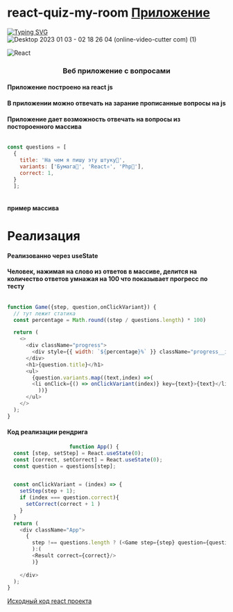 # react-quiz-my-room [Приложение](https://react-quiz-my-room.vercel.app/)
[![Typing SVG](https://readme-typing-svg.herokuapp.com?color=%2336BCF7&lines=react+quiz+webApp)](https://git.io/typing-svg)
![Desktop 2023 01 03 - 02 18 26 04 (online-video-cutter com) (1)](https://user-images.githubusercontent.com/57110073/210284491-9617245b-dadb-4061-98e3-73967f8631b2.gif)

![React](https://img.shields.io/badge/react-%2320232a.svg?style=for-the-badge&logo=react&logoColor=%2361DAFB)





<h3 align="center">Веб приложение с вопросами</h3>
<h4>Приложение построено на react js</h4>
<h4>В приложении можно отвечать на зарание прописанные вопросы на js </h4>
<h4>Приложение дает возможность отвечать на вопросы из постороенного массива</h4>

  
```javaScript

const questions = [
  {
    title: 'На чем я пишу эту штуку🔰',
    variants: ['Бумага📃', 'React⚛️', 'Php🐘'],
    correct: 1,
  }
  ];
  
```

<h4>пример массива</h4>

# Реализация

<h4>Реализованно через useState</h4>
<h4>Человек, нажимая на слово из ответов в масcиве, делится на количество ответов умнажая на 100 что показывает прогресс по тесту  </h4>

```javaScript

function Game({step, question,onClickVariant}) {
  // тут лежит статика 
  const percentage = Math.round((step / questions.length) * 100)

  return (
    <>
      <div className="progress">
        <div style={{ width: `${percentage}%` }} className="progress__inner"></div>
      </div>
      <h1>{question.title}</h1>
      <ul>
        {question.variants.map((text,index) =>( 
        <li onClick={() => onClickVariant(index)} key={text}>{text}</li>
          ))}
      </ul>
    </>
  );
}

```

<h4>Код реализации рендрига</h4>


```javaScript
                    function App() {
  const [step, setStep] = React.useState(0);
  const [correct, setCorrect] = React.useState(0);
  const question = questions[step];


  const onClickVariant = (index) => {
    setStep(step + 1);
    if (index === question.correct){
      setCorrect(correct + 1 )
    }
  }
  return (
    <div className="App">
      {
        step !== questions.length ? (<Game step={step} question={question} onClickVariant={onClickVariant}/> 
        ):(
        <Result correct={correct}/>
        )}
      
    </div>
  );
}
```


[Исходный код react проекта](https://github.com/MRXTOOR/react-quiz-app-depl/tree/master/src)
